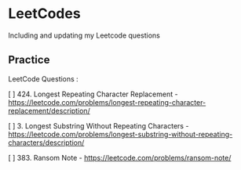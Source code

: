 # LeetCodes
Including and updating my Leetcode questions


Practice
--------------
LeetCode Questions : 

[ ] 424. Longest Repeating Character Replacement - https://leetcode.com/problems/longest-repeating-character-replacement/description/ 

[ ] 3. Longest Substring Without Repeating Characters - https://leetcode.com/problems/longest-substring-without-repeating-characters/description/

[ ] 383. Ransom Note - https://leetcode.com/problems/ransom-note/

